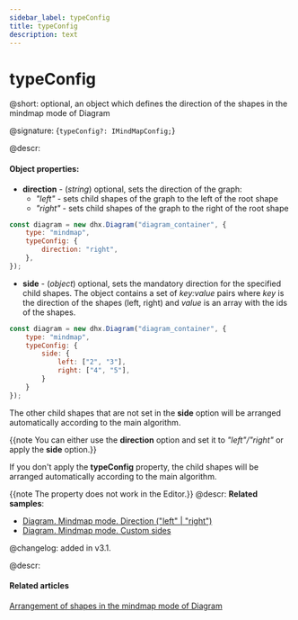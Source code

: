 ```yaml
---
sidebar_label: typeConfig
title: typeConfig
description: text
---
```


# typeConfig

@short: optional, an object which defines the direction of the shapes in the mindmap mode of Diagram

@signature: {`typeConfig?: IMindMapConfig;`}

@descr:
#### Object properties:

- **direction** - (*string*) optional, sets the direction of the graph:
  - *"left"* - sets child shapes of the graph to the left of the root shape
  - *"right"* - sets child shapes of the graph to the right of the root shape

~~~js
const diagram = new dhx.Diagram("diagram_container", { 
    type: "mindmap",
    typeConfig: {
        direction: "right",
    },
});
~~~

- **side** - (*object*) optional, sets the mandatory direction for the specified child shapes. The object contains a set of *key:value* pairs where *key* is the direction of the shapes (left, right) and *value* is an array with the ids of the shapes.

~~~js
const diagram = new dhx.Diagram("diagram_container", { 
    type: "mindmap",
    typeConfig: {
        side: {
            left: ["2", "3"],
            right: ["4", "5"],
        }
    }
});
~~~

The other child shapes that are not set in the **side** option will be arranged automatically according to the main algorithm.

{{note You can either use the **direction** option and set it to *"left"/"right"* or apply the **side** option.}}

If you don't apply the **typeConfig** property, the child shapes will be arranged automatically according to the main algorithm.

{{note The property does not work in the Editor.}}
@descr:
**Related samples**: 

- [Diagram. Mindmap mode. Direction ("left" | "right")](https://snippet.dhtmlx.com/pzllujx3)
- [Diagram. Mindmap mode. Custom sides](https://snippet.dhtmlx.com/atto9ckg)

@changelog: added in v3.1.

@descr:
#### Related articles

[Arrangement of shapes in the mindmap mode of Diagram](../../../guides/diagram/configuration/#arranging-shapes-in-the-mindmap-mode-of-diagram)
